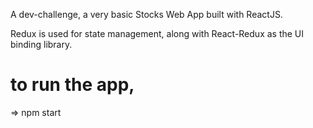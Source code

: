 A dev-challenge, a very basic Stocks Web App built with ReactJS.

Redux is used for state management, along with React-Redux as the UI binding library.

# to run the app,

=> npm start
